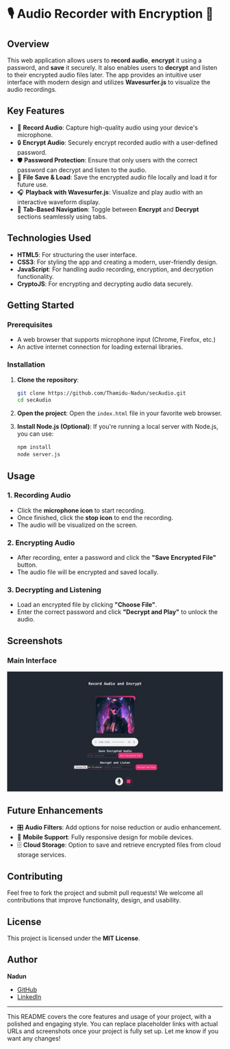 # 🎙️ Audio Recorder with Encryption 🔐

## Overview
This web application allows users to **record audio**, **encrypt** it using a password, and **save** it securely. It also enables users to **decrypt** and listen to their encrypted audio files later. The app provides an intuitive user interface with modern design and utilizes **Wavesurfer.js** to visualize the audio recordings.

## Key Features
- 🎤 **Record Audio**: Capture high-quality audio using your device's microphone.
- 🔒 **Encrypt Audio**: Securely encrypt recorded audio with a user-defined password.
- 🛡️ **Password Protection**: Ensure that only users with the correct password can decrypt and listen to the audio.
- 📂 **File Save & Load**: Save the encrypted audio file locally and load it for future use.
- 🎧 **Playback with Wavesurfer.js**: Visualize and play audio with an interactive waveform display.
- 🧩 **Tab-Based Navigation**: Toggle between **Encrypt** and **Decrypt** sections seamlessly using tabs.

## Technologies Used
- **HTML5**: For structuring the user interface.
- **CSS3**: For styling the app and creating a modern, user-friendly design.
- **JavaScript**: For handling audio recording, encryption, and decryption functionality.
- **CryptoJS**: For encrypting and decrypting audio data securely.

## Getting Started

### Prerequisites
- A web browser that supports microphone input (Chrome, Firefox, etc.)
- An active internet connection for loading external libraries.

### Installation
1. **Clone the repository**:
   ```bash
   git clone https://github.com/Thamidu-Nadun/secAudio.git
   cd secAudio
   ```

2. **Open the project**:
   Open the `index.html` file in your favorite web browser.

3. **Install Node.js (Optional)**:
   If you're running a local server with Node.js, you can use:
   ```bash
   npm install
   node server.js
   ```

## Usage
### 1. Recording Audio
- Click the **microphone icon** to start recording.
- Once finished, click the **stop icon** to end the recording.
- The audio will be visualized on the screen.

### 2. Encrypting Audio
- After recording, enter a password and click the **"Save Encrypted File"** button.
- The audio file will be encrypted and saved locally.

### 3. Decrypting and Listening
- Load an encrypted file by clicking **"Choose File"**.
- Enter the correct password and click **"Decrypt and Play"** to unlock the audio.

## Screenshots
### Main Interface
<img src="assets/screenshot.jpeg" alt="Main Interface">

## Future Enhancements
- 🎛 **Audio Filters**: Add options for noise reduction or audio enhancement.
- 📱 **Mobile Support**: Fully responsive design for mobile devices.
- 🗄️ **Cloud Storage**: Option to save and retrieve encrypted files from cloud storage services.

## Contributing
Feel free to fork the project and submit pull requests! We welcome all contributions that improve functionality, design, and usability.

## License
This project is licensed under the **MIT License**.

## Author
**Nadun**  
- [GitHub](https://github.com/Thamidu-Nadun)
- [LinkedIn](https://www.linkedin.com/in/nadun)

---

This README covers the core features and usage of your project, with a polished and engaging style. You can replace placeholder links with actual URLs and screenshots once your project is fully set up. Let me know if you want any changes!